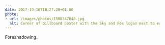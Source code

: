 ```yaml
---
date: 2017-10-18T18:27:20+01:00
photo:
- url: /images/photos/1508347640.jpg
  alt: Corner of billboard poster with the Sky and Fox logos next to each other
---
```

Foreshadowing.
